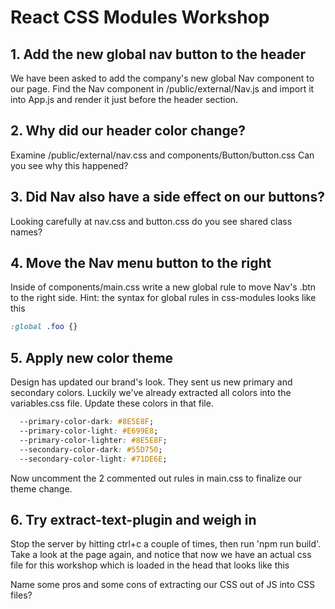 # React CSS Modules Workshop

## 1. Add the new global nav button to the header

We have been asked to add the company's new global 
Nav component to our page. Find the Nav component 
in /public/external/Nav.js and import it into App.js 
and render it just before the header section.

## 2. Why did our header color change?

Examine 
/public/external/nav.css and 
components/Button/button.css 
Can you see why this happened?

## 3. Did Nav also have a side effect on our buttons?

Looking carefully at nav.css and button.css do you 
see shared class names?

## 4. Move the Nav menu button to the right

Inside of components/main.css write a new global rule 
to move Nav's .btn to the right side. Hint: the 
syntax for global rules in css-modules looks like this 

```css
:global .foo {}
```

## 5. Apply new color theme

Design has updated our brand's look. They sent us 
new primary and secondary colors. Luckily we've 
already extracted all colors into the 
variables.css file. Update these colors in that file.

```css
  --primary-color-dark: #8E5E8F;
  --primary-color-light: #E699E8;
  --primary-color-lighter: #8E5E8F;
  --secondary-color-dark: #55D750;
  --secondary-color-light: #71DE6E;
```

Now uncomment the 2 commented out rules in main.css 
to finalize our theme change. 

## 6. Try extract-text-plugin and weigh in

Stop the server by hitting ctrl+c a couple of times, then run 
'npm run build'. Take a look at the page again, and notice 
that now we have an actual css file for this workshop 
which is loaded in the head that looks like this 
<link href="/react-css-modules/workshop.css" rel="stylesheet">

Name some pros and some cons of extracting 
our CSS out of JS into CSS files?